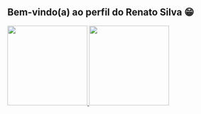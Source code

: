 ## Bem-vindo(a) ao perfil do Renato Silva 😁

 <div>
   <a href="https://github.com/pgmrnt">
   <img height="180em" src="https://github-readme-stats.vercel.app/api?username=pgmrnt&show_icons=true&theme=tokyonight&include_all_commits=true&count_private=true"/>
   <img height="180em" src="https://github-readme-stats.vercel.app/api/top-langs/?username=pgmrnt&layout=compact&langs_count=6&theme=tokyonight"/>

</div>
